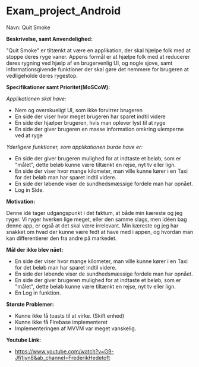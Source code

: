 # Exam_project_Android

Navn: Quit Smoke

<b> Beskrivelse, samt Anvendelighed: </b> 

"Quit Smoke" er tiltænkt at være en applikation, der skal hjælpe folk med at stoppe deres ryge vaner. 
Appens formål er at hjælpe folk med at reducerer deres rygning ved hjælp af en brugervenlig UI, og nogle 
sjove, samt informationsgivende funktioner der skal gøre det nemmere for brugeren at vedligeholde deres rygestop.

<b>Specifikationer samt Prioritet(MoSCoW):</b> 

<i>Applikationen skal have:</i>
* Nem og overskueligt UI, som ikke forvirrer brugeren
* En side der viser hvor meget brugeren har sparet indtil videre
* En side der hjælper brugeren, hvis man oplever lyst til at ryge
* En side der giver brugeren en masse information omkring ulemperne ved at ryge


<i>Yderligere funktioner, som applikationen burde have er:</i>

* En side der giver brugeren mulighed for at indtaste et beløb, som er "målet", dette beløb kunne være tiltænkt en rejse, nyt tv eller lign. 
* En side der viser hvor mange kilometer, man ville kunne kører i en Taxi for det beløb man har sparet indtil videre. 
* En side der løbende viser de sundhedsmæssige fordele man har opnået.
* Log in Side.


<b>Motivation:</b> 

Denne idé tager udgangspunkt i det  faktum, at både min kæreste og jeg ryger. Vi ryger hverken lige meget,
eller den samme slags, men idéen bag denne app, er også at det skal være irrelevant. Min kæreste og jeg har snakket om
hvad der kunne være fedt at have med i appen, og hvordan man kan differentierer den fra andre på markedet.

<b> Mål der ikke blev nået:</b>
* En side der viser hvor mange kilometer, man ville kunne kører i en Taxi for det beløb man har sparet indtil videre. 
* En side der løbende viser de sundhedsmæssige fordele man har opnået.
* En side der giver brugeren mulighed for at indtaste et beløb, som er "målet", dette beløb kunne være tiltænkt en rejse, nyt tv eller lign. 
* En Log in funktion. <br>


<b> Største Problemer:</b>
* Kunne ikke få toasts til at virke. (Skift enhed)
* Kunne ikke få Firebase implementeret
* Implementeringen af MVVM var meget vanskelig.

<b> Youtube Link:</b>
* https://www.youtube.com/watch?v=G9-Jfi1jyn8&ab_channel=FrederikHedetoft


